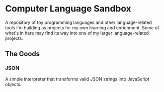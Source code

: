 # Computer Language Sandbox

A repository of toy programming languages and other language-related tools I'm building as projects for my own learning and enrichment. Some of what's in here may find its way into one of my larger language-related projects.

## The Goods

### JSON

A simple interpreter that transforms valid JSON strings into JavaScript objects.

